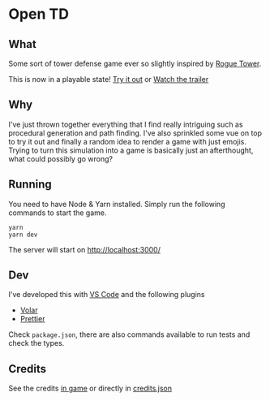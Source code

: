 # Open TD

## What

Some sort of tower defense game ever so slightly inspired by [Rogue Tower](https://store.steampowered.com/app/1843760/Rogue_Tower/).

This is now in a playable state! [Try it out](https://lorgan3.github.io/open-td/) or [Watch the trailer](https://www.youtube.com/watch?v=K3L1v3RezDY)

## Why

I've just thrown together everything that I find really intriguing such as procedural generation and path finding. I've also sprinkled some vue on top to try it out and finally a random idea to render a game with just emojis. Trying to turn this simulation into a game is basically just an afterthought, what could possibly go wrong?

## Running

You need to have Node & Yarn installed. Simply run the following commands to start the game.

```
yarn
yarn dev
```

The server will start on [http://localhost:3000/](http://localhost:3000/)

## Dev

I've developed this with [VS Code](https://code.visualstudio.com/) and the following plugins

- [Volar](https://marketplace.visualstudio.com/items?itemName=Vue.volar)
- [Prettier](https://marketplace.visualstudio.com/items?itemName=esbenp.prettier-vscode)

Check `package.json`, there are also commands available to run tests and check the types.

## Credits

See the credits [in game](https://lorgan3.github.io/open-td/#credits) or directly in [credits.json](./credits.json)
